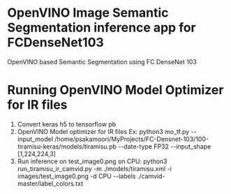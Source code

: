 # OpenVINO Image Semantic Segmentation inference app for FCDenseNet103 

OpenVINO based Semantic Segmentation using FC DenseNet 103 


# Running OpenVINO Model Optimizer for IR files

  1. Convert keras h5 to tensorflow pb 
  2. OpenVINO Model optimizer for IR files
     Ex: python3 mo_tf.py --input_model /home/psakamoori/MyProjects/FC-Densnet-103/100-tiramisu-keras/models/tiramisu.pb --date-type FP32 --input_shape [1,224,224,3]
  3. Run inference on test_image0.png 
     on CPU:
      python3 run_tiramisu_ir_camvid.py -m  ./models/tiramisu.xml -i images/test_image0.png -d CPU --labels ./camvid-master/label_colors.txt
